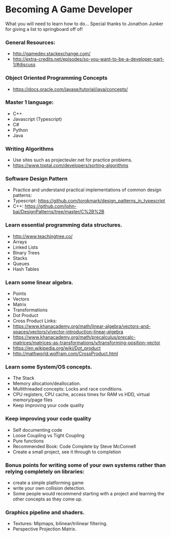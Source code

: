# Becoming A Game Developer
What you will need to learn how to do...
Special thanks to Jonathon Junker for giving a list to springboard off of!

### General Resources:
* http://gamedev.stackexchange.com/
* http://extra-credits.net/episodes/so-you-want-to-be-a-developer-part-1/#discuss


### Object Oriented Programming Concepts
* https://docs.oracle.com/javase/tutorial/java/concepts/

### Master 1 language:
* C++
* Javascript (Typescript)
* C#
* Python
* Java

### Writing Algorithms
* Use sites such as projecteuler.net for practice problems.
* https://www.toptal.com/developers/sorting-algorithms

### Software Design Pattern
* Practice and understand practical implementations of common design patterns:
* Typescript: https://github.com/torokmark/design_patterns_in_typescript
* C++: https://github.com/john-bai/DesignPatterns/tree/master/C%2B%2B

### Learn essential programming data structures.
* http://www.teachingtree.co/
* Arrays
* Linked Lists
* Binary Trees
* Stacks
* Queues
* Hash Tables

### Learn some linear algebra.
* Points
* Vectors
* Matrix
* Transformations
* Dot Product
* Cross Product
Links: 
* https://www.khanacademy.org/math/linear-algebra/vectors-and-spaces/vectors/v/vector-introduction-linear-algebra
* https://www.khanacademy.org/math/precalculus/precalc-matrices/matrices-as-transformations/v/transforming-position-vector
* https://en.wikipedia.org/wiki/Dot_product
* http://mathworld.wolfram.com/CrossProduct.html

### Learn some System/OS concepts.
* The Stack
* Memory allocation/deallocation.
* Multithreaded concepts: Locks and race conditions.
* CPU registers, CPU cache, access times for RAM vs HDD, virtual memory/page files
* Keep improving your code quality

### Keep improving your code quality
* Self documenting code
* Loose Coupling vs Tight Coupling
* Pure functions
* Recommended Book: Code Complete by Steve McConnell
* Create a small project, see it through to completion

### Bonus points for writing some of your own systems rather than relying completely on libraries:
* create a simple platforming game
* write your own collision detection.
* Some people would recommend starting with a project and learning the other concepts as they come up.

### Graphics pipeline and shaders.
* Textures: Mipmaps, bilinear/trilinear filtering.
* Perspective Projection Matrix.
